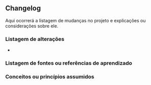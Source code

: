 ## Changelog

Aqui ocorrerá a listagem de mudanças no projeto e explicações ou considerações sobre ele.

### Listagem de alterações

- 

### Listagem de fontes ou referências de aprendizado


### Conceitos ou princípios assumidos


